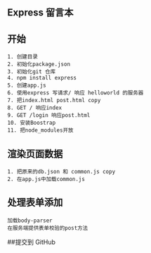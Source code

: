 ## Express 留言本

## 开始

```
1. 创建目录
2. 初始化package.json
3. 初始化git 仓库
4. npm install express
5. 创建app.js
6. 使用express 写请求/ 响应 helloworld 的服务器
7. 把index.html post.html copy
8. GET / 响应index  
9. GET /login 响应post.html
10. 安装Boostrap
11. 把node_modules开放
```
## 渲染页面数据
```
1. 把原来的db.json 和 common.js copy
2. 在app.js中加载common.js 
```
## 处理表单添加
```
加载body-parser
在服务端提供表单校验的post方法
```
##提交到 GitHub
